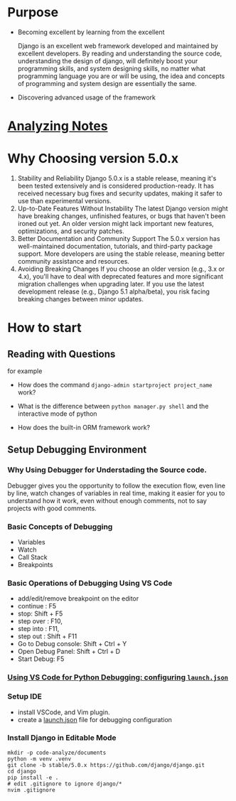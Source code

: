# Purpose

- Becoming excellent by learning from the excellent

  Django is an excellent web framework developed and maintained by excellent developers.
  By reading and understanding the source code, understanding the design of django, will definitely boost your programming skills,
  and system designing skills, no matter what programming language you are or will be using,
  the idea and concepts of programming and system design are essentially the same.

- Discovering advanced usage of the framework

# [Analyzing Notes](./code-analysis/documents/debugging-django.md)

# Why Choosing version 5.0.x

1. Stability and Reliability
   Django 5.0.x is a stable release, meaning it's been tested extensively and is considered production-ready.
   It has received necessary bug fixes and security updates, making it safer to use than experimental versions.
2. Up-to-Date Features Without Instability
   The latest Django version might have breaking changes, unfinished features, or bugs that haven't been ironed out yet.
   An older version might lack important new features, optimizations, and security patches.
3. Better Documentation and Community Support
   The 5.0.x version has well-maintained documentation, tutorials, and third-party package support.
   More developers are using the stable release, meaning better community assistance and resources.
4. Avoiding Breaking Changes
   If you choose an older version (e.g., 3.x or 4.x), you'll have to deal with deprecated features and more significant migration challenges when upgrading later.
   If you use the latest development release (e.g., Django 5.1 alpha/beta), you risk facing breaking changes between minor updates.

# How to start

## Reading with Questions

for example

- How does the command `django-admin startproject project_name` work?

- What is the difference between `python manager.py shell` and the interactive mode of python

- How does the built-in ORM framework work?

## Setup Debugging Environment

### Why Using Debugger for Understading the Source code.

Debugger gives you the opportunity to follow the execution flow, even line by line, watch changes of variables in real time, making it easier for you to understand how it work, even without enough comments, not to say projects with good comments.

### Basic Concepts of Debugging

- Variables
- Watch
- Call Stack
- Breakpoints

### Basic Operations of Debugging Using VS Code

- add/edit/remove breakpoint on the editor
- continue : F5
- stop: Shift + F5
- step over : F10,
- step into : F11,
- step out : Shift + F11
- Go to Debug console: Shift + Ctrl + Y
- Open Debug Panel: Shift + Ctrl + D
- Start Debug: F5

### [Using VS Code for Python Debugging: configuring `launch.json`](https://code.visualstudio.com/docs/python/debugging)

### Setup IDE

- install VSCode, and Vim plugin.
- create a [launch.json](.vscode/launch.json) file for debugging configuration

### Install Django in Editable Mode

```shell
mkdir -p code-analyze/documents
python -m venv .venv
git clone -b stable/5.0.x https://github.com/django/django.git
cd django
pip install -e .
# edit .gitignore to ignore django/*
nvim .gitignore

```
